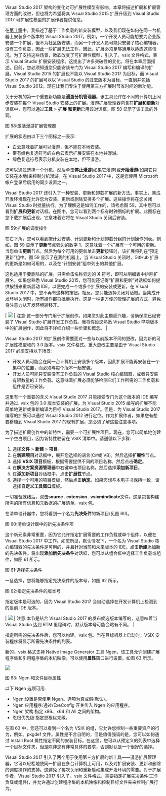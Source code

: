 Visual Studio 2017 架构的变化对可扩展性模型有影响。本章将描述扩展和扩展管理方面的改进，但也将为希望将其 Visual Studio 2015 扩展升级到 Visual Studio 2017 可扩展性模型的扩展作者提供信息。

在[第 1 章](1.html#_Solving_the_complexity)中，我描述了基于工作负载的新安装模型，以及我们现在如何在同一台机器上安装多个版本的 Visual Studio 2017。例如，一个开发人员可能想要为企业版安装一个扩展，但不为社区版安装，而另一个开发人员可能只安装了核心编辑器，没有工作负载，因此一些扩展无法工作。因此，扩展必须足够通用以适应这些情况。为了支持这些场景，微软改变了可扩展性模型，引入了。vsix 文件格式，表示 Visual Studio 扩展安装程序。这提出了许多突破性的变化，将在本章后面描述。目前，您必须知道您只能安装专门为 Visual Studio 2017 编写和编译的扩展。Visual Studio 2015 的扩展也不能以 Visual Studio 2017 为目标，而 Visual Studio 2017 的扩展可以以 Visual Studio 的过去版本为目标，一直到并包括 Visual Studio 2012。现在让我们专注于使用第三方扩展时节省时间的新功能。

关于分机的第一个重要新功能是**漫游分机管理器**。该工具允许在不同的计算机上同步安装在每个 Visual Studio 安装上的扩展。漫游扩展管理器包含在**扩展和更新**对话框中，您可以通过**工具** > **扩展** **和更新**启用该对话框。图 58 显示了该工具的外观。

图 58:激活漫游扩展管理器

扩展的状态由以下三个图标之一表示:

*   白云意味着扩展可以漫游，但不能在本地安装。
*   带有绿色复选符号的白色云表示扩展安装在本地并漫游。
*   绿色复选符号表示分机安装在本地，但不漫游。

您可以通过选择一个分机，然后单击**停止漫游**(如果它漫游)或**开始漫游**(如果它只安装在本地)来控制分机漫游。在 Visual Studio 2017 中，这是您使用 Microsoft 帐户登录后启用的同步设置之一。

Visual Studio 2017 还引入了一种安装、更新和卸载扩展的新方法。事实上，集成开发环境现在允许您为安装、更新或删除安排多个扩展。这些操作将在您关闭 Visual Studio 时批量执行。为了理解这是如何工作的，请考虑图 59，其中您可以看到**扩展和更新**对话框。在图中，您可以看到两个标有时钟图标的扩展。此图标在您下载扩展后出现，它意味着它将在 Visual Studio 关闭后安装。

图 59:扩展的调度操作

在右下角，您可以看到按计划安装、计划更新和计划卸载分组的计划操作列表。例如，图 59 显示了**更新**节点旁边的数字 1，这意味着一个扩展有一个可用的更新。当您单击**更新**节点，然后为每个可用的更新单击**更新**按钮时，该扩展将列在“预定更新”组中。图 59 显示了在我的机器上，当 Visual Studio 关闭时，GitHub 扩展的更新是如何可用的，以及在“计划安装”组中列出的其他扩展。

这也适用于要删除的扩展。只需单击名称旁边的 **X** 符号，即可从明细表中排除扩展名。如果您熟悉 Visual Studio 2015，您可能还记得“扩展和更新”对话框如何提供按钮来重新启动 IDE，以便完成一个或多个扩展的安装或更新。在 Visual Studio 2017 中，您不再有这样的按钮。相反，您只能选择关闭对话框。当集成开发环境关闭时，所有操作都将批量执行。这是一种更方便的管理扩展的方式，避免将注意力从开发环境转移开。

| ![](../images/00008.gif) | 注意:这一部分专门用于扩展创作。如果您对此主题感兴趣，请确保您已经安装了 Visual Studio 扩展开发工作负载。我将假设您熟悉 Visual Studio 早期版本中的扩展创作，因此将不详细介绍一些步骤和概念。 |

Visual Studio 2017 的扩展创作需要面对一些与以前版本不同的更改，因为新的可扩展性模型和的 3.0 版本。vsix 文件格式。重大更改主要是由于 Visual Studio 2017 必须支持以下场景:

*   开发人员可能会在同一台计算机上安装多个版本，因此扩展不能再安装在一个集中的位置，而必须与每个版本一起安装。
*   开发人员可能只安装没有工作负载的 Visual Studio 核心编辑器，或者只安装有限数量的工作负载。这意味着扩展必须能够检测它们工作所需的工作负载和组件是否已安装。

这里有一个重要的含义:Visual Studio 2017 只能接受专门为这个版本的 IDE 编写并通过. vsix 包的 3.0 版本安装的扩展。为 Visual Studio 2015 编写的扩展不能简单地更新或重新编译为目标 Visual Studio 2017。但是，为 Visual Studio 2017 编写的扩展可以通过 Visual Studio 2012 进行定位。作为扩展作者，如果您有想要移植到 Visual Studio 2017 的现有扩展，您必须了解这些注意事项。

为了描述扩展创作中的新特性，需要一个可扩展性项目。现在，您可以简单地创建一个空白项目，因为新特性驻留在 VSIX 清单中。请遵循以下步骤:

1.  选择**文件** > **新建** > **项目**。
2.  在**新建项目**对话框中，展开您选择的语言(C#或 VB)，然后选择**扩展性**节点。
3.  选择 **VSIX 项目**模板，根据需要提供不同的项目名称，然后点击**确定**。
4.  在**解决方案资源管理器**中右键单击项目名称，然后选择**添加新项目**。
5.  在**添加新项目**对话框中，点击**扩展性**节点。
6.  选择一个可用的项目模板，然后点击**确定**。如果您想与本电子书保持一致，请选择**自定义工具窗口**模板。

一切准备就绪后，双击**source . extension . vsixmindicate**文件。这是包含构建所需的所有信息和元数据的扩展清单。vsix 包。

在清单设计器中，您将看到一个名为**先决条件**的新项目(见图 60)。

图 60:清单设计器中的新先决条件项

这个新元素非常重要，因为它允许指定扩展需要的工作负载或单个组件，以便在 Visual Studio 2017 中工作。如您所见，默认情况下，一个名为 Visual Studio 核心编辑器的先决条件是可用的，并且针对当前和未来版本的 IDE。点击**新建**添加新的先决条件。将出现**添加新先决条件**对话框，您可以从组合框中选择工作负载或组件，如图 61 所示。

图 61:选择先决条件

一旦选择，您将能够指定先决条件的版本号，如图 62 所示。

图 62:指定先决条件的版本号

指定版本是可选的，因为 Visual Studio 2017 会自动选择在开发计算机上检测到的当前 IDE 版本。

| ![](../images/00008.gif) | 注意:本节是结合 Visual Studio 2017 的发布候选版本编写的，这意味着当 Visual Studio 达到 RTM 里程碑时，默认版本号可能会略有不同。 |

指定所需的先决条件后，您可以构建。vsix 包。当在目标机器上启动时，VSIX 安装程序将显示所需先决条件的列表。

新的。vsix 格式支持 Native Image Generator 工具 Ngen，该工具允许创建扩展程序集和引用程序集的本机映像。可以使用**属性**窗口进行设置，如图 63 所示。

![](../images/00067.jpeg)

图 63: Ngen 和文件目标属性

以下 Ngen 选项可用:

*   Ngen:设置是否使用 Ngen。选项为真或假(默认)。
*   Ngen 应用程序:通过/ExeConfig 开关传入 Ngen 的应用程序。
*   Ngen 架构:指定 x86、x64 和 All 之间的架构。
*   恩根优先级:指定恩根优先级。

在图 63 中，您还可以看到一个名为 VSIX 的组，它允许您控制一些重要资产的行为，例如。pkgdef 文件。属性是不言自明的，但是值得强调的是，您可以如何通过 Install Root 属性指定不同的安装目标。在这里，您可以从预定义的列表中选择一个目标文件夹，但是除非您有非常具体的要求，否则默认是一个很好的选择。

Visual Studio 2017 引入了两个用于使用第三方扩展的新工具——漫游扩展管理器，它可以轻松地使同一扩展在多台计算机上可用，以及对扩展安装、更新和删除的调度操作的支持。这避免了每次关闭和重新启动集成开发环境的需要。对于扩展作者，Visual Studio 2017 引入了。vsix 文件格式，需要指定扩展先决条件(工作负载或组件)，并允许通过创建程序集的本机映像和控制目标文件夹来控制扩展行为。